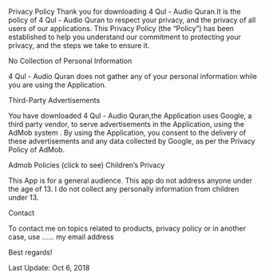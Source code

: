 Privacy Policy
Thank you for downloading 4 Qul - Audio Quran.It is the policy of 4 Qul - Audio Quran to respect your privacy, and the privacy of all users of our applications. This Privacy Policy (the “Policy”) has been established to help you understand our commitment to protecting your privacy, and the steps we take to ensure it.

No Collection of Personal Information

4 Qul - Audio Quran does not gather any of your personal information while you are using the Application.

Third-Party Advertisements

You have downloaded 4 Qul - Audio Quran,the Application uses Google, a third party vendor, to serve advertisements in the Application, using the AdMob system . By using the Application, you consent to the delivery of these advertisements and any data collected by Google, as per the Privacy Policy of AdMob.

Admob Policies (click to see)
Children’s Privacy

This App is for a general audience. This app do not address anyone under the age of 13. I do not collect any personally information from children under 13.

Contact

To contact me on topics related to products, privacy policy or in another case, use ...... my email address

Best regards!

Last Update: Oct 6, 2018
